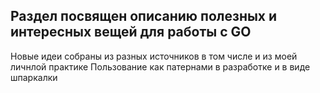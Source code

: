 ## Раздел посвящен описанию полезных и интересных вещей для работы с GO
Новые идеи собраны из разных источников в том числе и из моей личнлой практике
Пользование как патернами в разработке и в виде шпаркалки
